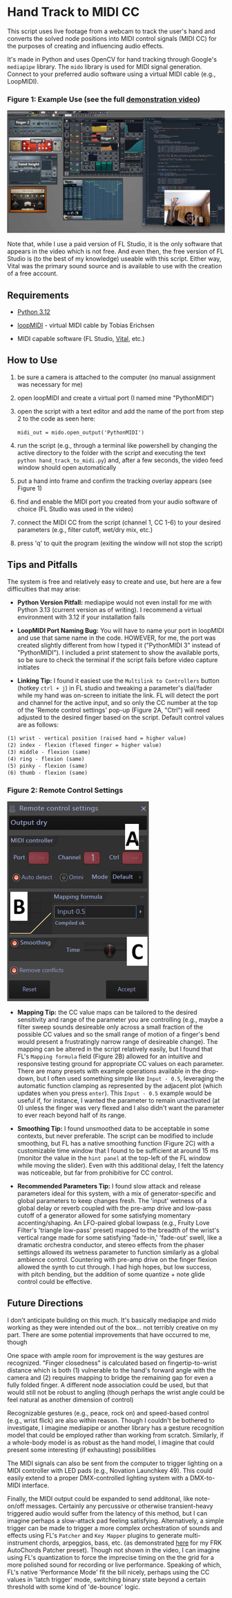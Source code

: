 # Hand Track to MIDI CC

This script uses live footage from a webcam to track the user's hand and converts the solved node positions into MIDI control signals (MIDI CC) for the purposes of creating and influencing audio effects.

It's made in Python and uses OpenCV for hand tracking through Google's `mediapipe` library.  The `mido` library is used for MIDI signal generation.  Connect to your preferred audio software using a virtual MIDI cable (e.g., LoopMIDI).

### **Figure 1:** Example Use (see the full [demonstration video](https://youtu.be/Xb88uwkwUaE))

![FL example](1_FL.png)

Note that, while I use a paid version of FL Studio, it is the only software that appears in the video which is not free.  And even then, the free version of FL Studio is (to the best of my knowledge) useable with this script.  Either way,  Vital was the primary sound source and is available to use with the creation of a free account.

## Requirements

- [Python 3.12](https://www.python.org/downloads/release/python-3120/)

- [loopMIDI](https://www.tobias-erichsen.de/software/loopmidi.html) - virtual MIDI cable by Tobias Erichsen

- MIDI capable software (FL Studio, [Vital](https://vital.audio/), etc.)

## How to Use

1) be sure a camera is attached to the computer (no manual assignment was necessary for me)

2) open loopMIDI and create a virtual port (I named mine "PythonMIDI")

3) open the script with a text editor and add the name of the port from step 2 to the code as seen here:

   `midi_out = mido.open_output('PythonMIDI')`

4) run the script (e.g., through a terminal like powershell by changing the active directory to the folder with the script and executing the text `python hand_track_to_midi.py`) and, after a few seconds, the video feed window should open automatically

5) put a hand into frame and confirm the tracking overlay appears (see Figure 1)

6) find and enable the MIDI port you created from your audio software of choice (FL Studio was used in the video)

7) connect the MIDI CC from the script (channel 1, CC 1-6) to your desired parameters (e.g., filter cutoff, wet/dry mix, etc.)

8) press 'q' to quit the program (exiting the window will not stop the script)

## Tips and Pitfalls

The system is free and relatively easy to create and use, but here are a few difficulties that may arise:

- **Python Version Pitfall:** mediapipe would not even install for me with Python 3.13 (current version as of writing).  I recommend a virtual environment with 3.12 if your installation fails

- **LoopMIDI Port Naming Bug:** You will have to name your port in loopMIDI and use that same name in the code.  HOWEVER, for me, the port was created slightly different from how I typed it ("PythonMIDI 3" instead of "PythonMIDI").  I included a print statement to show the available ports, so be sure to check the terminal if the script fails before video capture initiates

- **Linking Tip:** I found it easiest use the `Multilink to Controllers` button (hotkey `ctrl + j`) in FL studio and tweaking a parameter's dial/fader while my hand was on-screen to initiate the link.  FL will detect the port and channel for the active input, and so only the CC number at the top of the 'Remote control settings' pop-up (Figure 2A, "Ctrl") will need adjusted to the desired finger based on the script.  Default control values are as follows:

```
(1) wrist - vertical position (raised hand = higher value)
(2) index - flexion (flexed finger = higher value)
(3) middle - flexion (same)
(4) ring - flexion (same)
(5) pinky - flexion (same)
(6) thumb - flexion (same)
```

### **Figure 2:** Remote Control Settings

![Remote Control Settings](2_RemoteControlSettings.png)

- **Mapping Tip:** the CC value maps can be tailored to the desired sensitivity and range of the parameter you are controlling (e.g., maybe a filter sweep sounds desireable only across a small fraction of the possible CC values and so the small range of motion of a finger's bend would present a frustratingly narrow range of desireable change).  The mapping can be altered in the script relatively easily, but I found that FL's `Mapping formula` field (Figure 2B) allowed for an intuitive and responsive testing ground for appropriate CC values on each parameter.  There are many presets with example operations available in the drop-down, but I often used something simple like `Input - 0.5`, leveraging the automatic function clamping as represented by the adjacent plot (which updates when you press `enter`).  This `Input - 0.5` example would be useful if, for instance, I wanted the parameter to remain unactivated (at 0) unless the finger was very flexed and I also didn't want the parameter to ever reach beyond half of its range.

- **Smoothing Tip:** I found unsmoothed data to be acceptable in some contexts, but never preferable.  The script can be modified to include smoothing, but FL has a native smoothing function (Figure 2C) with a customizable time window that I found to be sufficient at around 15 ms (monitor the value in the `hint panel` at the top-left of the FL window while moving the slider).  Even with this additional delay, I felt the latency was noticeable, but far from prohibitive for CC control.

- **Recommended Parameters Tip:** I found slow attack and release parameters ideal for this system, with a mix of generator-specific and global parameters to keep changes fresh.  The 'input' wetness of a global delay or reverb coupled with the pre-amp drive and low-pass cutoff of a generator allowed for some satisfying momentary accenting/shaping.  An LFO-paired global lowpass (e.g., Fruity Love Filter's 'triangle low-pass' preset) mapped to the breadth of the wrist's vertical range made for some satisfying 'fade-in,' 'fade-out' swell, like a dramatic orchestra conductor, and stereo effects from the phaser settings allowed its wetness parameter to function similarly as a global ambience control.  Countering with pre-amp drive on the finger flexion allowed the synth to cut through.  I had high hopes, but low success, with pitch bending, but the addition of some quantize + note glide control could be effective.

## Future Directions

I don't anticipate building on this much.  It's basically mediapipe and mido working as they were intended out of the box... not terribly creative on my part.  There are some potential improvements that have occurred to me, though

One space with ample room for improvement is the way gestures are recognized. "Finger closedness" is calculated based on fingertip-to-wrist distance which is both (1) vulnerable to the hand's forward angle with the camera and (2) requires mapping to bridge the remaining gap for even a fully folded finger.  A different node association could be used, but that would still not be robust to angling (though perhaps the wrist angle could be feel natural as another dimension of control)

Recognizable gestures (e.g., peace, rock on) and speed-based control (e.g., wrist flick) are also within reason.  Though I couldn't be bothered to investigate, I imagine mediapipe or another library has a gesture recognition model that could be employed rather than working from scratch.  Similarly, if a whole-body model is as robust as the hand model, I imagine that could present some interesting (if exhausting) possibilities

The MIDI signals can also be sent from the computer to trigger lighting on a MIDI controller with LED pads (e.g., Novation Launchkey 49).  This could easily extend to a proper DMX-controlled lighting system with a DMX-to-MIDI interface.

Finally, the MIDI output could be expanded to send additonal, like note-on/off messages.  Certainly any percussive or otherwise transient-heavy triggered audio would suffer from the latency of this method, but I can imagine perhaps a slow-attack pad feeling satisfying.  Alternatively, a simple trigger can be made to trigger a more complex orchestration of sounds and effects using FL's `Patcher` and `Key Mapper` plugins to generate multi-instrument chords, arpeggios, bass, etc. (as demonstrated [here](https://youtu.be/1eidT2TAIt8) for my FRK AutoChords Patcher preset).  Though not shown in the video, I can imagine using FL's quantization to force the imprecise timing on the the grid for a more polished sound for recording or live performance.  Speaking of which, FL's native 'Performance Mode' fit the bill nicely, perhaps using the CC values in 'latch trigger' mode, switching binary state beyond a certain threshold with some kind of 'de-bounce' logic.

